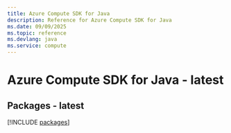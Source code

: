 ```yaml
---
title: Azure Compute SDK for Java
description: Reference for Azure Compute SDK for Java
ms.date: 09/09/2025
ms.topic: reference
ms.devlang: java
ms.service: compute
---
```

# Azure Compute SDK for Java - latest
## Packages - latest
[!INCLUDE [packages](compute-index.md)]